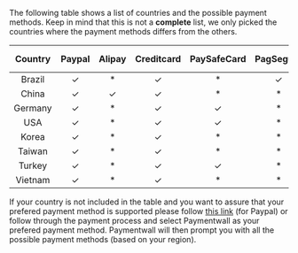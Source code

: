 The following table shows a list of countries and the possible payment methods. Keep in mind that this is not a **complete** list, we only picked the countries where the payment methods differs from the others.

|Country|Paypal| Alipay|Creditcard|PaySafeCard|PagSeguro|Mobiamo|Boleto Bancário|Sofort Überweisung
|:-:|:-:|:-:|:-:|:-:|:-:|:-:|:-:|:-:
|Brazil|✓|*|✓|*|✓|✓|✓|*
|China|✓|✓| ✓|*|*|*|*|*
|Germany|✓|*|✓|✓|*|✓|*|✓
|USA|✓|*|✓|✓|*|*|*|*
|Korea|✓|*|✓|*|*|✓|*|*
|Taiwan|✓|*|✓|*|*|✓|*|*
|Turkey|✓|*|✓|✓|*|✓|*|*
|Vietnam|✓|*|✓|*|*|✓|*|*

If your country is not included in the table and you want to assure that your prefered payment method is supported please follow [this link](https://www.paypal.com/webapps/mpp/country-worldwide) (for Paypal) or follow through the payment process and select Paymentwall as your prefered payment method. Paymentwall will then prompt you with all the possible payment methods (based on your region).